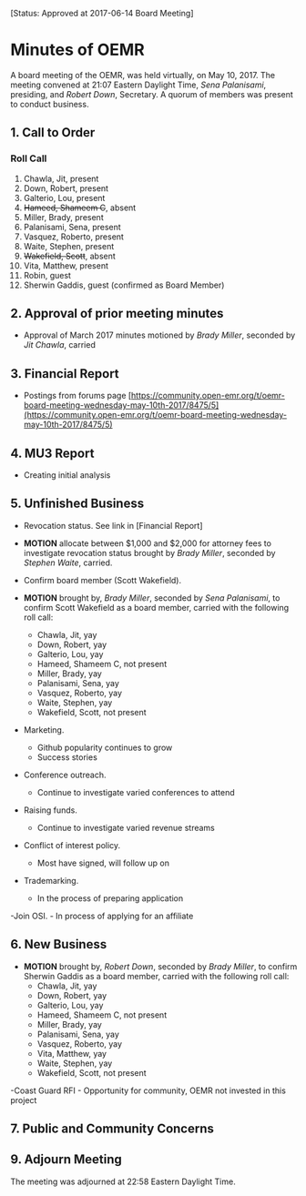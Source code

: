 [Status: Approved at 2017-06-14 Board Meeting]

# Minutes of OEMR
A board meeting of the OEMR, was held virtually, on May 10, 2017. The meeting convened at 21:07 Eastern Daylight Time, _Sena Palanisami_, presiding, and _Robert Down_, Secretary. A quorum of members was present to conduct business.

## 1. Call to Order

### Roll Call

1. Chawla, Jit, present
2. Down, Robert, present
3. Galterio, Lou, present
4. ~~Hameed, Shameem C~~, absent
5. Miller, Brady, present
6. Palanisami, Sena, present
7. Vasquez, Roberto, present
8. Waite, Stephen, present
9. ~~Wakefield, Scott~~, absent
10. Vita, Matthew, present
11. Robin, guest
12. Sherwin Gaddis, guest (confirmed as Board Member)

## 2. Approval of prior meeting minutes

- Approval of March 2017 minutes motioned by _Brady Miller_, seconded by _Jit Chawla_, carried

## 3. Financial Report

- Postings from forums page [https://community.open-emr.org/t/oemr-board-meeting-wednesday-may-10th-2017/8475/5](https://community.open-emr.org/t/oemr-board-meeting-wednesday-may-10th-2017/8475/5)

## 4. MU3 Report
- Creating initial analysis

## 5. Unfinished Business
- Revocation status.
    See link in [Financial Report]

- **MOTION** allocate between $1,000 and $2,000 for attorney fees to investigate revocation status brought by _Brady Miller_, seconded by _Stephen Waite_, carried.

- Confirm board member (Scott Wakefield).

- **MOTION** brought by, _Brady Miller_, seconded by _Sena Palanisami_, to confirm Scott Wakefield as a board member, carried with the following roll call:
    - Chawla, Jit, yay
    - Down, Robert, yay
    - Galterio, Lou, yay
    - Hameed, Shameem C, not present
    - Miller, Brady, yay
    - Palanisami, Sena, yay
    - Vasquez, Roberto, yay
    - Waite, Stephen, yay
    - Wakefield, Scott, not present

- Marketing.
    - Github popularity continues to grow
    - Success stories

- Conference outreach.
    - Continue to investigate varied conferences to attend

- Raising funds.
    - Continue to investigate varied revenue streams

- Conflict of interest policy.
    - Most have signed, will follow up on

- Trademarking.
    - In the process of preparing application

-Join OSI.
    - In process of applying for an affiliate

## 6. New Business
- **MOTION** brought by, _Robert Down_, seconded by _Brady Miller_, to confirm Sherwin Gaddis as a board member, carried with the following roll call:
    - Chawla, Jit, yay
    - Down, Robert, yay
    - Galterio, Lou, yay
    - Hameed, Shameem C, not present
    - Miller, Brady, yay
    - Palanisami, Sena, yay
    - Vasquez, Roberto, yay
    - Vita, Matthew, yay
    - Waite, Stephen, yay
    - Wakefield, Scott, not present

-Coast Guard RFI
    - Opportunity for community, OEMR not invested in this project

## 7. Public and Community Concerns

## 9. Adjourn Meeting
The meeting was adjourned at 22:58 Eastern Daylight Time.

